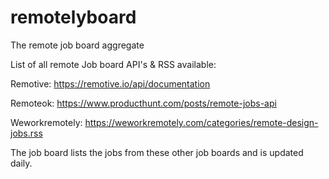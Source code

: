 # remotelyboard
The remote job board aggregate 

List of all remote Job board API's & RSS available:

Remotive: https://remotive.io/api/documentation

Remoteok: https://www.producthunt.com/posts/remote-jobs-api

Weworkremotely: https://weworkremotely.com/categories/remote-design-jobs.rss

The job board lists the jobs from these other job boards and is updated daily. 
